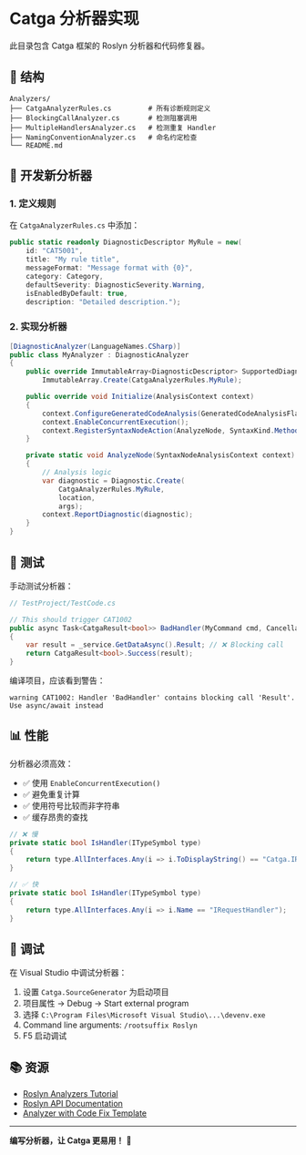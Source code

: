 # Catga 分析器实现

此目录包含 Catga 框架的 Roslyn 分析器和代码修复器。

## 📁 结构

```
Analyzers/
├── CatgaAnalyzerRules.cs         # 所有诊断规则定义
├── BlockingCallAnalyzer.cs       # 检测阻塞调用
├── MultipleHandlersAnalyzer.cs   # 检测重复 Handler
├── NamingConventionAnalyzer.cs   # 命名约定检查
└── README.md
```

## 🔨 开发新分析器

### 1. 定义规则

在 `CatgaAnalyzerRules.cs` 中添加：

```csharp
public static readonly DiagnosticDescriptor MyRule = new(
    id: "CAT5001",
    title: "My rule title",
    messageFormat: "Message format with {0}",
    category: Category,
    defaultSeverity: DiagnosticSeverity.Warning,
    isEnabledByDefault: true,
    description: "Detailed description.");
```

### 2. 实现分析器

```csharp
[DiagnosticAnalyzer(LanguageNames.CSharp)]
public class MyAnalyzer : DiagnosticAnalyzer
{
    public override ImmutableArray<DiagnosticDescriptor> SupportedDiagnostics =>
        ImmutableArray.Create(CatgaAnalyzerRules.MyRule);

    public override void Initialize(AnalysisContext context)
    {
        context.ConfigureGeneratedCodeAnalysis(GeneratedCodeAnalysisFlags.None);
        context.EnableConcurrentExecution();
        context.RegisterSyntaxNodeAction(AnalyzeNode, SyntaxKind.MethodDeclaration);
    }

    private static void AnalyzeNode(SyntaxNodeAnalysisContext context)
    {
        // Analysis logic
        var diagnostic = Diagnostic.Create(
            CatgaAnalyzerRules.MyRule,
            location,
            args);
        context.ReportDiagnostic(diagnostic);
    }
}
```


## 🧪 测试

手动测试分析器：

```csharp
// TestProject/TestCode.cs

// This should trigger CAT1002
public async Task<CatgaResult<bool>> BadHandler(MyCommand cmd, CancellationToken ct)
{
    var result = _service.GetDataAsync().Result; // ❌ Blocking call
    return CatgaResult<bool>.Success(result);
}
```

编译项目，应该看到警告：
```
warning CAT1002: Handler 'BadHandler' contains blocking call 'Result'. Use async/await instead
```

## 📊 性能

分析器必须高效：

- ✅ 使用 `EnableConcurrentExecution()`
- ✅ 避免重复计算
- ✅ 使用符号比较而非字符串
- ✅ 缓存昂贵的查找

```csharp
// ❌ 慢
private static bool IsHandler(ITypeSymbol type)
{
    return type.AllInterfaces.Any(i => i.ToDisplayString() == "Catga.IRequestHandler");
}

// ✅ 快
private static bool IsHandler(ITypeSymbol type)
{
    return type.AllInterfaces.Any(i => i.Name == "IRequestHandler");
}
```

## 🐛 调试

在 Visual Studio 中调试分析器：

1. 设置 `Catga.SourceGenerator` 为启动项目
2. 项目属性 → Debug → Start external program
3. 选择 `C:\Program Files\Microsoft Visual Studio\...\devenv.exe`
4. Command line arguments: `/rootsuffix Roslyn`
5. F5 启动调试

## 📚 资源

- [Roslyn Analyzers Tutorial](https://github.com/dotnet/roslyn/blob/main/docs/wiki/How-To-Write-a-C%23-Analyzer-and-Code-Fix.md)
- [Roslyn API Documentation](https://docs.microsoft.com/dotnet/api/microsoft.codeanalysis)
- [Analyzer with Code Fix Template](https://marketplace.visualstudio.com/items?itemName=VisualStudioProductTeam.NETCompilerPlatformSDK)

---

**编写分析器，让 Catga 更易用！** 🎯

